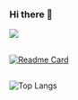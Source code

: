 ### Hi there 👋

<picture>
  <source
    srcset="https://github-readme-stats.vercel.app/api?username=alanricardo7&show_icons=true&theme=radical"
    media="(prefers-color-scheme: dark)"
  />
  <source
    srcset="https://github-readme-stats.vercel.app/api?username=alanricardo7&show_icons=true"
    media="(prefers-color-scheme: light), (prefers-color-scheme: no-preference)"
  />
  <img src="https://github-readme-stats.vercel.app/api?username=alanricardo7&show_icons=true" />
</picture>

##
[![Readme Card](https://github-readme-stats.vercel.app/api/pin/?username=alanricardo7&repo=github-readme-stats)](https://github.com/alanricardo7/github-readme-stats)
##
![Top Langs](https://github-readme-stats.vercel.app/api/top-langs/?username=alanricardo7&layout=compact)
